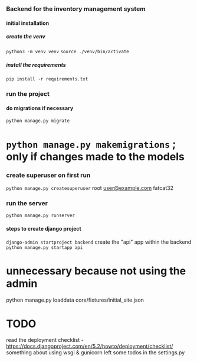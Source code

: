 ### Backend for the inventory management system

#### initial installation

##### create the venv

`python3 -m venv venv`
`source ./venv/bin/activate`

##### install the requirements

`pip install -r requirements.txt`

### run the project

#### do migrations if necessary

`python manage.py migrate`

# `python manage.py makemigrations` ; only if changes made to the models

### create superuser on first run

`python manage.py createsuperuser`
root
user@example.com
fatcat32

### run the server

`python manage.py runserver`

#### steps to create django project

`django-admin startproject backend`
create the "api" app within the backend
`python manage.py startapp api`

# unnecessary because not using the admin

python manage.py loaddata core/fixtures/initial_site.json

# TODO

read the deployment checklist - https://docs.djangoproject.com/en/5.2/howto/deployment/checklist/
something about using wsgi & gunicorn
left some todos in the settings.py
